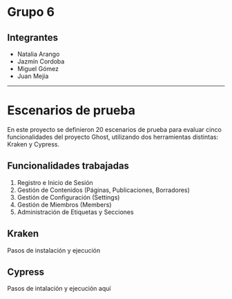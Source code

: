 # Grupo 6
## Integrantes
* Natalia Arango
* Jazmín Cordoba
* Miguel Gómez
* Juan Mejía

---------
# Escenarios de prueba
En este proyecto se definieron 20 escenarios de prueba para evaluar cinco funcionalidades del proyecto Ghost, utilizando dos herramientas distintas: Kraken y Cypress.

## Funcionalidades trabajadas
1. Registro e Inicio de Sesión 
2. Gestión de Contenidos (Páginas, Publicaciones, Borradores) 
3. Gestión de Configuración (Settings)
4. Gestión de Miembros (Members)
5. Administración de Etiquetas y Secciones

## Kraken 
Pasos de instalación y ejecución


## Cypress
Pasos de intalación y ejecución aquí
